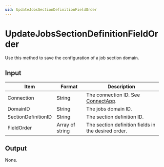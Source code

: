 ```yaml
---
uid: UpdateJobsSectionDefinitionFieldOrder
---
```


# UpdateJobsSectionDefinitionFieldOrder

Use this method to save the configuration of a job section domain.

## Input

| Item                | Format          | Description                                                                      |
|---------------------|-----------------|----------------------------------------------------------------------------------|
| Connection          | String          | The connection ID. See [ConnectApp](xref:ConnectApp). |
| DomainID            | String          | The jobs domain ID.                                                              |
| SectionDefinitionID | String          | The section definition ID.                                                       |
| FieldOrder          | Array of string | The section definition fields in the desired order.                              |

## Output

None.
